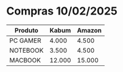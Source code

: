 # Compras 10/02/2025

| Produto | Kabum | Amazon|
|--|--|--|
| PC GAMER | 4.000 | 4.500 |
| NOTEBOOK | 3.500 | 4.500 |
| MACBOOK | 12.000 | 15.000|
